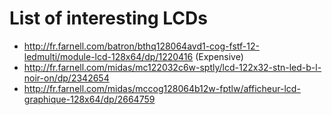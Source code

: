 # List of interesting LCDs

* http://fr.farnell.com/batron/bthq128064avd1-cog-fstf-12-ledmulti/module-lcd-128x64/dp/1220416
(Expensive)
* http://fr.farnell.com/midas/mc122032c6w-sptly/lcd-122x32-stn-led-b-l-noir-on/dp/2342654
* http://fr.farnell.com/midas/mccog128064b12w-fptlw/afficheur-lcd-graphique-128x64/dp/2664759


